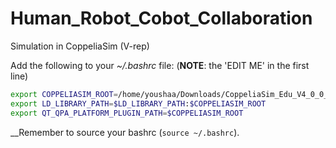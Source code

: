 # Human_Robot_Cobot_Collaboration
Simulation in CoppeliaSim (V-rep)





Add the following to your *~/.bashrc* file: (__NOTE__: the 'EDIT ME' in the first line)

```bash
export COPPELIASIM_ROOT=/home/youshaa/Downloads/CoppeliaSim_Edu_V4_0_0_Ubuntu18_04
export LD_LIBRARY_PATH=$LD_LIBRARY_PATH:$COPPELIASIM_ROOT
export QT_QPA_PLATFORM_PLUGIN_PATH=$COPPELIASIM_ROOT
```

__Remember to source your bashrc (`source ~/.bashrc`).
